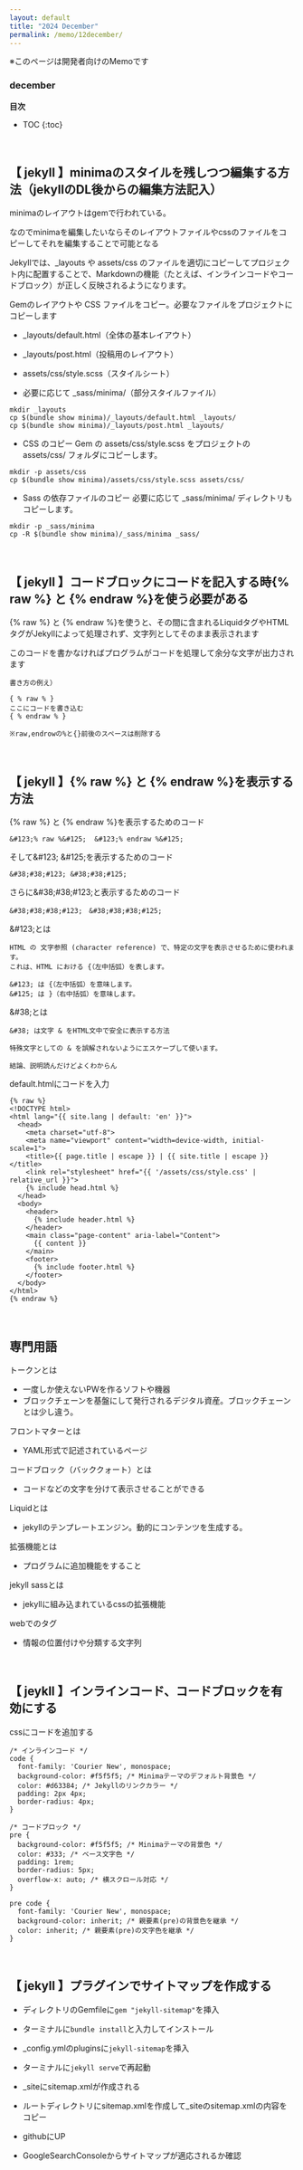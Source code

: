 ```yaml
---
layout: default
title: "2024 December"
permalink: /memo/12december/
---
```


※このページは開発者向けのMemoです

### december

**目次**
* TOC
{:toc}

<br>

##

## 【 jekyll 】minimaのスタイルを残しつつ編集する方法（jekyllのDL後からの編集方法記入）

minimaのレイアウトはgemで行われている。

なのでminimaを編集したいならそのレイアウトファイルやcssのファイルをコピーしてそれを編集することで可能となる

Jekyllでは、_layouts や assets/css のファイルを適切にコピーしてプロジェクト内に配置することで、Markdownの機能（たとえば、インラインコードやコードブロック）が正しく反映されるようになります。


Gemのレイアウトや CSS ファイルをコピー。必要なファイルをプロジェクトにコピーします

* _layouts/default.html（全体の基本レイアウト）

* _layouts/post.html（投稿用のレイアウト）

* assets/css/style.scss（スタイルシート）

* 必要に応じて _sass/minima/（部分スタイルファイル）

```
mkdir _layouts
cp $(bundle show minima)/_layouts/default.html _layouts/
cp $(bundle show minima)/_layouts/post.html _layouts/
```

* CSS のコピー Gem の assets/css/style.scss をプロジェクトの assets/css/ フォルダにコピーします。

```
mkdir -p assets/css
cp $(bundle show minima)/assets/css/style.scss assets/css/
```

* Sass の依存ファイルのコピー 必要に応じて _sass/minima/ ディレクトリもコピーします。

```
mkdir -p _sass/minima
cp -R $(bundle show minima)/_sass/minima _sass/
```
<br>

## 【 jekyll 】コードブロックにコードを記入する時&#123;% raw %&#125; と &#123;% endraw %&#125;を使う必要がある

&#123;% raw %&#125; と &#123;% endraw %&#125;を使うと、その間に含まれるLiquidタグやHTMLタグがJekyllによって処理されず、文字列としてそのまま表示されます

このコードを書かなければプログラムがコードを処理して余分な文字が出力されます

    書き方の例え）

    { % raw % }
    ここにコードを書き込む
    { % endraw % }

    ※raw,endrowの%と{}前後のスペースは削除する

<br>

## 【 jekyll 】&#123;% raw %&#125; と &#123;% endraw %&#125;を表示する方法
&#123;% raw %&#125; と &#123;% endraw %&#125;を表示するためのコード

    &#123;% raw %&#125;  &#123;% endraw %&#125;


そして&#38;#123; &#38;#125;を表示するためのコード

    &#38;#38;#123; &#38;#38;#125;

さらに&#38;#38;#38;#123;と表示するためのコード

    &#38;#38;#38;#123;　&#38;#38;#38;#125;

&#38;#123;とは


    HTML の 文字参照 (character reference) で、特定の文字を表示させるために使われます。
    これは、HTML における {（左中括弧）を表します。

    &#123; は {（左中括弧）を意味します。
    &#125; は }（右中括弧）を意味します。


&#38;#38;とは

    &#38; は文字 & をHTML文中で安全に表示する方法

    特殊文字としての & を誤解されないようにエスケープして使います。

    結論、説明読んだけどよくわからん


default.htmlにコードを入力



    {% raw %}
    <!DOCTYPE html>
    <html lang="{{ site.lang | default: 'en' }}">
      <head>
        <meta charset="utf-8">
        <meta name="viewport" content="width=device-width, initial-scale=1">
        <title>{{ page.title | escape }} | {{ site.title | escape }}</title>
        <link rel="stylesheet" href="{{ '/assets/css/style.css' | relative_url }}">
        {% include head.html %}
      </head>
      <body>
        <header>
          {% include header.html %}
        </header>
        <main class="page-content" aria-label="Content">
          {{ content }}
        </main>
        <footer>
          {% include footer.html %}
        </footer>
      </body>
    </html>
    {% endraw %}



<br>

## 専門用語

トークンとは
* 一度しか使えないPWを作るソフトや機器
* ブロックチェーンを基盤にして発行されるデジタル資産。ブロックチェーンとは少し違う。

フロントマターとは

* YAML形式で記述されているページ

コードブロック（バッククォート）とは

* コードなどの文字を分けて表示させることができる

Liquidとは

* jekyllのテンプレートエンジン。動的にコンテンツを生成する。

拡張機能とは

* プログラムに追加機能をすること

jekyll sassとは

* jekyllに組み込まれているcssの拡張機能

webでのタグ

* 情報の位置付けや分類する文字列

<br>

## 【 jeykll 】インラインコード、コードブロックを有効にする

cssにコードを追加する
```
/* インラインコード */
code {
  font-family: 'Courier New', monospace;
  background-color: #f5f5f5; /* Minimaテーマのデフォルト背景色 */
  color: #d63384; /* Jekyllのリンクカラー */
  padding: 2px 4px;
  border-radius: 4px;
}

/* コードブロック */
pre {
  background-color: #f5f5f5; /* Minimaテーマの背景色 */
  color: #333; /* ベース文字色 */
  padding: 1rem;
  border-radius: 5px;
  overflow-x: auto; /* 横スクロール対応 */
}

pre code {
  font-family: 'Courier New', monospace;
  background-color: inherit; /* 親要素(pre)の背景色を継承 */
  color: inherit; /* 親要素(pre)の文字色を継承 */
}
```


<br>

## 【 jekyll 】プラグインでサイトマップを作成する

* ディレクトリのGemfileに`gem "jekyll-sitemap"`を挿入

* ターミナルに`bundle install`と入力してインストール

* _config.ymlのpluginsに`jekyll-sitemap`を挿入

* ターミナルに`jekyll serve`で再起動

* _siteにsitemap.xmlが作成される

* ルートディレクトリにsitemap.xmlを作成して_siteのsitemap.xmlの内容をコピー

* githubにUP

* GoogleSearchConsoleからサイトマップが適応されるか確認
